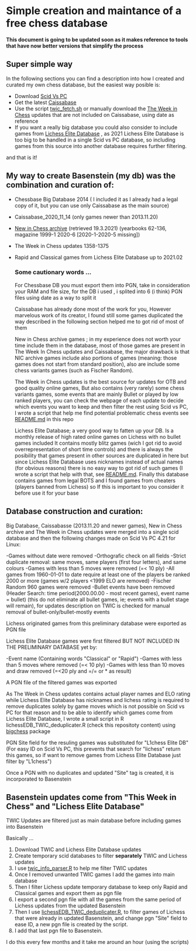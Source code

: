 # Simple creation and maintance of a free chess database

__This document is going to be updated soon as it makes reference to tools that have now better versions that simplify the process__

## Super simple way
   In the following sections you can find a description into how I created and curated my own chess database, but the easiest way posible is:
  
   - Download [Scid Vs PC](http://scidvspc.sourceforge.net/)
   - Get the latest [Caissabase](http://caissabase.co.uk/)
   - Use the script [twic_fetch.sh](https://github.com/cperalta22/chess-database-toolkit/blob/main/twic_fetch.sh) or manually download the [The Week in Chess](https://theweekinchess.com/twic) updates that are not included on Caissabase, using date as reference
   - If you want a really big database you could also consider to include games from [Lichess Elite Database](https://database.nikonoel.fr/) , as 2021 Lichess Elite Database is too big to be handled in a single Scid vs PC database, so including games from this source into another database requires further filtering. 
    
   and that is it! 

## My way to create __Basenstein__ (my db)  was the combination and curation of:

- Chessbase Big Database 2014 ( I included it as I already had a legal copy of it, but you can use only Caissabase as the main source) 
- Caissabase_2020_11_14 (only games newer than 2013.11.20)
- [New in Chess archive](https://www.newinchess.nl/Na/archives/) (retrieved 19.3.2021) (yearbooks 62-136, magazine 1999-1 2020-6 [2020-1-2020-5 missing]) 
- The Week in Chess updates 1358-1375 
- Rapid and Classical games from Lichess Elite Database up to 2021.02 
  
   ### Some cautionary words ...
	
    For Chessbase DB you must export them into PGN, take in consideration your RAM and file size, for the DB i used , i splited into 6 (i think) PGN
    files using date as a way to split it
    
    Caissabase has already done most of the work for you, However marvelous work of its creator, I found still some games  duplicated the way described
    in the following section helped me to got rid of most of them
    
    New in Chess archive games ; in my experience does not worth your time include them in the database, most of those games are present in The Week In Chess 
    updates and Caissabase, the major drawback is that NIC archive games include also portions of games (meaning: those games does not start from standard
    position), also are include some chess variants games (such as Fischer Random).
    
    The Week in Chess updates is the best source for updates for OTB and good quality online games, But also contains (very rarely) some chess variants games,
    some events that are mainly Bullet or played by low ranked players, you can check the webpage of each update to decide which events you want to keep
    and then filter the rest using Scid vs PC, I wrote a script that help me find potential problematic chess events see [README.md](https://github.com/cperalta22/chess-database-toolkit/blob/main/README.md) in this repo 
    
    Lichess Elite Database; a very good way to fatten up your DB. Is a monthly release of high rated online games on Lichess with no bullet games included
    It contains mostly blitz games (wich I got rid to avoid overrepresentation of short time controls) and there is always the posibility that games present in
    other sources are duplicated in here but since Lichess Elite Database uses nicknames instead of actual names (for obvious reasons) there is no easy way 
    to got rid of such games (I wrote a script that help with that, see [README.md](https://github.com/cperalta22/chess-database-toolkit/blob/main/README.md). Finally this database contains games from legal BOTS and I found games from
    cheaters (players banned from Lichess) so If this is important to you consider it before use it for your base  
  

## Database construction and curation:

Big Database, Caissabasse (2013.11.20 and newer games), New in Chess archive  and The Week in Chess updates were merged into a single scid 
	database and then the following changes made on Scid Vs PC 4.21 for Linux:
	
	
-Games without date were removed
		-Orthografic check on all fields
		-Strict duplicate removal: same moves, same players (first four letters), and same colours
		-Games with less than 5 moves were removed (=< 10 ply)
		-All games from 1960-01-01 to date require at least one of the players be ranked 2000 or more (games w/2 players <1999 ELO are removed)
		-Fischer Random 960 games were removed
		-Bullet events have been removed (Header Search: time period(2000.00.00 - most recent games), event name = bullet)
			(this do not eliminate all bullet games, ie; events with a bullet stage will remain), for updates description on TWIC is checked for
			manual removal of bullet-only/bullet-mostly events
			
Lichess originated games from this preliminary database were exported as PGN file 
	
Lichess Elite Database games were first filtered BUT NOT INCLUDED IN THE PRELIMINARY DATABASE yet by:
	
-Event name (Containing words "Classical" or "Rapid")
		-Games with less than 5 moves where removed (=< 10 ply)
		-Games with less than 10 moves and draw removed  (=<20 ply and  =/= or * as result)
		
A PGN file of the filtered games was exported
	
  As The Week in Chess updates contains actual player names and ELO rating while Lichess Elite Database has nicknames and lichess rating is
	required to remove duplicates solely by game moves which is not possible on Scid vs PC for that reason and to be able to identify which games
	come from  Lichess Elite Database, I wrote a small script in R lichessEDB_TWIC_deduplicater.R (check this repositoty content) using [bigchess](https://cran.r-project.org/web/packages/bigchess/index.html) package 
	
	
  PGN Site field for the resuling games was substituted for "L1chess Elite DB" (For easy ID on Scid Vs PC, this prevents that search for
	"lichess" return this games, so if want to remove games from Lichess Elite Database just filter by "L1chess")
	
Once a PGN with no duplicates and updated "Site" tag is created, it is incorporated to Basenstein


## Basenstein updates come from "This Week in Chess" and "Lichess Elite Database"

TWIC Updates are filtered just as main database before including games into Basenstein

Basically ...

1. Download TWIC and Lichess Elite Database updates
2. Create temporary scid databases to filter **separately** TWIC and Lichess updates
3. I use [twic_info_parser.R](https://github.com/cperalta22/chess-database-toolkit/blob/main/twic_info_parser.R) to help me filter TWIC updates
4. Once I removed unwanted TWIC games I add the games into main database
5. Then I filter Lichess update temporary database to keep only Rapid and Classical games and export them as pgn file
6. I export a second pgn file with all the games from the same period of Lichess updates from the updated Basenstein
7. Then I use [lichessEDB_TWIC_deduplicater.R](https://github.com/cperalta22/chess-database-toolkit/blob/main/lichessEDB_TWIC_deduplicater.R), to filter games of Lichess that were already in updated Basenstein, and change pgn "Site" field to ease ID, a new pgn file is created by the script.
8. I add that last pgn file to Basenstein.

I do this every few months and it take me around an hour (using the scripts) 
